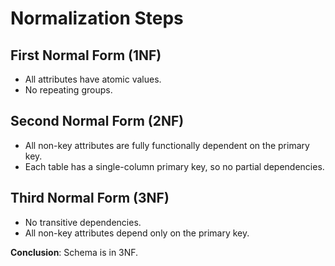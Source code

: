 # Normalization Steps

## First Normal Form (1NF)
- All attributes have atomic values.
- No repeating groups.

## Second Normal Form (2NF)
- All non-key attributes are fully functionally dependent on the primary key.
- Each table has a single-column primary key, so no partial dependencies.

## Third Normal Form (3NF)
- No transitive dependencies.
- All non-key attributes depend only on the primary key.

**Conclusion**: Schema is in 3NF.